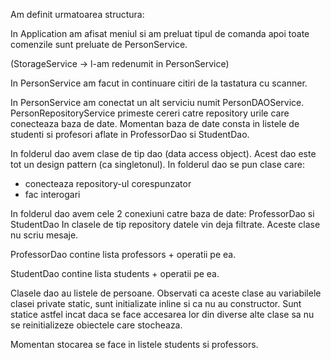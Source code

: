 Am definit urmatoarea structura:

In Application am afisat meniul si am preluat tipul de comanda
apoi toate comenzile sunt preluate de PersonService.

(StorageService -> l-am redenumit in PersonService)

In PersonService am facut in continuare citiri de la tastatura cu scanner.

In PersonService am conectat un alt serviciu numit PersonDAOService.
PersonRepositoryService primeste cereri catre repository urile care conecteaza baza de date.
Momentan baza de date consta in listele de studenti si profesori aflate in ProfessorDao si StudentDao.

In folderul dao avem clase de tip dao (data access object). 
Acest dao este tot un design pattern (ca singletonul).
In folderul dao se pun clase care:
- conecteaza repository-ul corespunzator 
- fac interogari

In folderul dao avem cele 2 conexiuni catre baza de date:
ProfessorDao si StudentDao
In clasele de tip repository datele vin deja filtrate. Aceste clase nu scriu mesaje.

ProfessorDao contine lista professors + operatii pe ea.

StudentDao contine lista students + operatii pe ea.

Clasele dao au listele de persoane. 
Observati ca aceste clase au variabilele clasei private static, sunt initializate inline si ca nu au constructor.
Sunt statice astfel incat daca se face accesarea lor din diverse alte clase sa nu se reinitializeze obiectele care stocheaza.

Momentan stocarea se face in listele students si professors.
